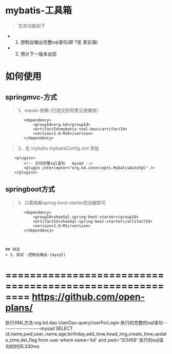# mybatis-工具箱
> 包含功能如下

- 1. 控制台输出完整sql语句(即 ?变 真实值)  
- 2. 预计下一版本出现


# 如何使用
## springmvc-方式
> 1、maven 依赖  (已提交到阿里云镜像库)
```
		<dependency>
			<groupId>org.kd</groupId>
			<artifactId>mybatis-tool-box</artifactId>
			<version>1.0-M10</version>
		</dependency>
```

> 2、在 mybatis mybatisConfig.xml 添加
```
	<plugins> 
		<!-- 打印完整sql语句   mysad -->
		<plugin interceptor="org.kd.intercepts.MybatisAutoSql" />
	</plugins>  
```


## springboot方式


> 1、只需依赖spring-boot-starter启动器即可 
```
		<dependency>
	        <groupId>showSql-spring-boot-starter</groupId>
	        <artifactId>showSql-spring-boot-starter</artifactId>
	        <version>1.0-M1</version>
		</dependency>



## 测试
> 3、测试 -控制台输出-(mysql)
```
========================================================
https://github.com/open-plans/
========================================================
执行XML方法:org.kd.dao.UserDao.queryUserForLogin
执行的完整的sql语句-------------------mysad
SELECT id,name,pwd,user_name,age,birthday,add_time,head_img,create_time,update_time,del_flag 
from user where name='kd' and pwd='123456'
执行的sql语句的时间:330ms
```		